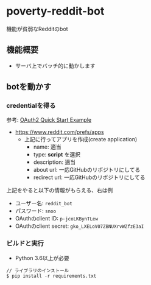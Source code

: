 # poverty-reddit-bot

機能が貧弱なRedditのbot

## 機能概要

- サーバ上でバッチ的に動かします

## botを動かす

### credentialを得る

参考: [OAuth2 Quick Start Example](https://github.com/reddit-archive/reddit/wiki/OAuth2-Quick-Start-Example)

- https://www.reddit.com/prefs/apps
  - 上記に行ってアプリを作成(create application)
    - name: 適当
    - type: **script** を選択
    - description: 適当
    - about url: 一応GitHubのリポジトリにしてる
    - redirect url: 一応GitHubのリポジトリにしてる

上記をやると以下の情報がもらえる、右は例

- ユーザー名: `reddit_bot`
- パスワード: `snoo`
- OAuthのclient ID: `p-jcoLKBynTLew`
- OAuthのclient secret: `gko_LXELoV07ZBNUXrvWZfzE3aI`



### ビルドと実行

- Python 3.6以上が必要

```
// ライブラリのインストール
$ pip install -r requirements.txt
```